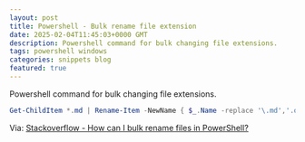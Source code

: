 ```yaml
---
layout: post
title: Powershell - Bulk rename file extension
date: 2025-02-04T11:45:03+0000 GMT
description: Powershell command for bulk changing file extensions.
tags: powershell windows
categories: snippets blog
featured: true
---
```

Powershell command for bulk changing file extensions.
```powershell
Get-ChildItem *.md | Rename-Item -NewName { $_.Name -replace '\.md','.old' }
```  
  

Via: [Stackoverflow - How can I bulk rename files in PowerShell?](https://stackoverflow.com/questions/13382638/how-can-i-bulk-rename-files-in-powershell)